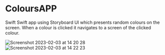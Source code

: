 # ColoursAPP
Swift
Swift app using Storyboard UI which presents random colours on the screen. When a colour is clicked it navigates to a screen of the clicked colour.





![Screenshot 2023-02-03 at 14 20 28](https://user-images.githubusercontent.com/61665797/216626518-8a063b0e-ded9-4737-870b-ec8c57fe73f0.png)                ![Screenshot 2023-02-03 at 14 22 23](https://user-images.githubusercontent.com/61665797/216627090-936fd134-fa22-462a-bc5b-fe9d074c6b0c.png)



